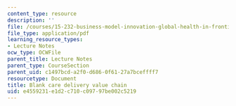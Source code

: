 ```yaml
---
content_type: resource
description: ''
file: /courses/15-232-business-model-innovation-global-health-in-frontier-markets-fall-2013/e4559231e1d2c710c09797be002c5219_MIT_15_232F13_5_blank_ca_d.pdf
file_type: application/pdf
learning_resource_types:
- Lecture Notes
ocw_type: OCWFile
parent_title: Lecture Notes
parent_type: CourseSection
parent_uid: c1497bcd-a2f0-d686-0f61-27a7bceffff7
resourcetype: Document
title: Blank care delivery value chain
uid: e4559231-e1d2-c710-c097-97be002c5219
---
```

